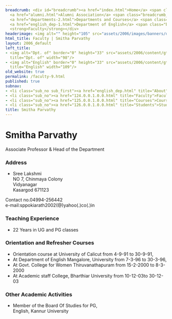 ```yaml
---
breadcrumb: <div id="breadcrumb"><a href="index.html">Home</a> <span class="breadcrumb_spacer">&gt;</span>
  <a href="alumni.html">Alumni Association</a> <span class="breadcrumb_spacer">&gt;</span>
  <a href="departments-2.html">Departments and Courses</a> <span class="breadcrumb_spacer">&gt;</span>
  <a href="english_dep-1.html">Department of English</a> <span class="breadcrumb_spacer">&gt;</span>
  <strong>Faculty</strong></div>
headerimage: <img alt="" height="105" src="assets/2006/images/banners/departments.jpg" width="472"/>
html_title: Faculty | Smitha Parvathy
layout: 2006_default
left_title:
- <img alt="Dpt. of" border="0" height="33" src="assets/2006/content/gt/fcb6421c7c62628408190d4ca84029e5.png"
  title="Dpt. of" width="98"/>
- <img alt="English" border="0" height="33" src="assets/2006/content/gt/ea21af4705cdbb55fa86a2678edb1e67.png"
  title="English" width="109"/>
old_website: true
permalink: /faculty-9.html
published: true
subnav:
- <li class="sub_no sub_first"><a href="english_dep.html" title="About">About</a></li>
- <li class="sub_no"><a href="124.0.0.1.0.0.html" title="Faculty">Faculty</a></li>
- <li class="sub_no"><a href="125.0.0.1.0.0.html" title="Courses">Courses</a></li>
- <li class="sub_no"><a href="126.0.0.1.0.0.html" title="Students">Students</a></li>
title: Smitha Parvathy
---
```


# Smitha Parvathy

Associate Professor & Head of the Department

### Address

  * Sree Lakshmi   
NO 7, Chinmaya Colony  
Vidyanagar  
Kasargod 671123  
  
Contact no.04994-256442  
e-mail:sppokiarath2002(@)yahoo(.)co(.)in

### Teaching Experience

  * 22 Years in UG and PG classes

### Orientation and Refresher Courses

  * Orientation course at University of Calicut from 4-9-91 to 30-9-91,
  * At Department of English Mangalore, University from 7-3-96 to 30-3-96,
  * At Govt. College for Women Thiruvanathapuram from 15-2-2000 to 8-3-2000
  * At Academic staff College, Bharthiar University from 10-12-03to 30-12-03

### Other Academic Activities

  * Member of the Board Of Studies for PG,   
English, Kannur University